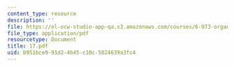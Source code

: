```yaml
---
content_type: resource
description: ''
file: https://ol-ocw-studio-app-qa.s3.amazonaws.com/courses/6-973-organic-optoelectronics-spring-2003/b951bce991d24b45c10c5824639a3fc4_17.pdf
file_type: application/pdf
resourcetype: Document
title: 17.pdf
uid: b951bce9-91d2-4b45-c10c-5824639a3fc4
---
```

